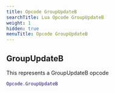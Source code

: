 ```yaml
---
title: Opcode GroupUpdateB
searchTitle: Lua Opcode GroupUpdateB
weight: 1
hidden: true
menuTitle: Opcode GroupUpdateB
---
```

## GroupUpdateB

This represents a GroupUpdateB opcode
```lua
Opcode.GroupUpdateB
```
